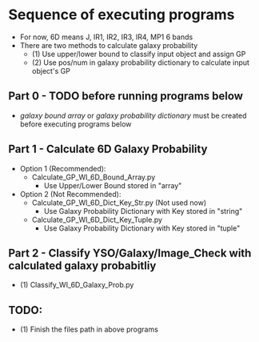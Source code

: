 # Sequence of executing programs
- For now, 6D means J, IR1, IR2, IR3, IR4, MP1 6 bands
- There are two methods to calculate galaxy probability
    - (1) Use upper/lower bound to classify input object and assign GP
    - (2) Use pos/num in galaxy probability dictionary to calculate input object's GP
## Part 0 - TODO before running programs below
- *galaxy bound array* or *galaxy probability dictionary* must be created before executing programs below
## Part 1 - Calculate 6D Galaxy Probability
- Option 1 (Recommended):
    - Calculate_GP_WI_6D_Bound_Array.py
        - Use Upper/Lower Bound stored in "array"
- Option 2 (Not Recommended):
    - Calculate_GP_WI_6D_Dict_Key_Str.py (Not used now)
        - Use Galaxy Probability Dictionary with Key stored in "string"
    - Calculate_GP_WI_6D_Dict_Key_Tuple.py
        - Use Galaxy Probability Dictionary with Key stored in "tuple"
## Part 2 - Classify YSO/Galaxy/Image_Check with calculated galaxy probabitliy
- (1) Classify_WI_6D_Galaxy_Prob.py

## TODO:
- (1) Finish the files path in above programs
